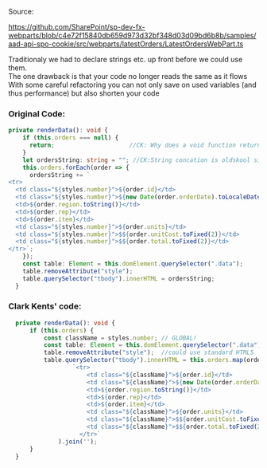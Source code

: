 
Source:

https://github.com/SharePoint/sp-dev-fx-webparts/blob/c4e72f15840db659d973d32bf348d03d09bd6b8b/samples/aad-api-spo-cookie/src/webparts/latestOrders/LatestOrdersWebPart.ts

Traditionaly we had to declare strings etc. up front before we could use them.  
The one drawback is that your code no longer reads the same as it flows  
With some careful refactoring you can not only save on used variables (and thus performance) but also shorten your code

### Original Code:

```typescript
private renderData(): void {
    if (this.orders === null) {
      return;                     //CK: Why does a void function return an undefined value?
    }
    let ordersString: string = ""; //CK:String concation is oldskool since Microsoft (finally) implemented the .map /.reduce methods in IE9
    this.orders.forEach(order => {
      ordersString += `
<tr>
  <td class="${styles.number}">${order.id}</td>
  <td class="${styles.number}">${new Date(order.orderDate).toLocaleDateString()}</td>
  <td>${order.region.toString()}</td>
  <td>${order.rep}</td>
  <td>${order.item}</td>
  <td class="${styles.number}">${order.units}</td>
  <td class="${styles.number}">$${order.unitCost.toFixed(2)}</td>
  <td class="${styles.number}">$${order.total.toFixed(2)}</td>
</tr>`;
    });
    const table: Element = this.domElement.querySelector(".data");
    table.removeAttribute("style");
    table.querySelector("tbody").innerHTML = ordersString;
  }
  ```
  
  ### Clark Kents' code:
  ```ts
    private renderData(): void {
        if (this.orders) {
            const className = styles.number; // GLOBAL!
            const table: Element = this.domElement.querySelector(".data");
            table.removeAttribute("style");  //could use standard HTML5 'hidden' attribute instead of whole Style
            table.querySelector("tbody").innerHTML = this.orders.map(order =>
                    `<tr>
                        <td class="${className}">${order.id}</td>
                        <td class="${className}">${new Date(order.orderDate).toLocaleDateString()}</td>
                        <td>${order.region.toString()}</td>
                        <td>${order.rep}</td>
                        <td>${order.item}</td>
                        <td class="${className}">${order.units}</td>
                        <td class="${className}">$${order.unitCost.toFixed(2)}</td>
                        <td class="${className}">$${order.total.toFixed(2)}</td>
                      </tr>`
                ).join('');
        }
    }
  ```
